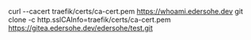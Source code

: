 
curl --cacert traefik/certs/ca-cert.pem https://whoami.edersohe.dev
git clone -c http.sslCAInfo=traefik/certs/ca-cert.pem https://gitea.edersohe.dev/edersohe/test.git
